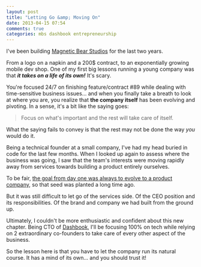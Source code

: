 ```yaml
---
layout: post
title: "Letting Go &amp; Moving On"
date: 2013-04-15 07:54
comments: true
categories: mbs dashbook entrepreneurship
---
```

I've been building [Magnetic Bear Studios](http://mgn.tc) for the last two years.

From a logo on a napkin and a 200$ contract, to an exponentially growing mobile dev shop. One of my first big lessons running a young company was that ***it takes on a life of its own!*** It's scary.

You're focused 24/7 on finishing feature/contract #89 while dealing with time-sensitive business issues... and when you finally take a breath to look at where you are, you realize that **the company itself** has been evolving and pivoting. In a sense, it's a bit like the saying goes:

> Focus on what's important and the rest will take care of itself.

What the saying fails to convey is that the rest may not be done the way *you* would do it.

Being a technical founder at a small company, I've had my head buried in code for the last few months. When I looked up again to assess where the business was going, I saw that the team's interests were moving rapidly away from services towards building a product entirely ourselves.

To be fair, [the goal from day one was always to evolve to a product company](http://mgn.tc/m2d), so that seed was planted a long time ago.

But it was still difficult to let go of the services side. Of the CEO position and its responsibilities. Of the brand and company we had built from the ground up.

Ultimately, I couldn't be more enthusiastic and confident about this new chapter. Being CTO of [Dashbook](http://dashbook.co), I'll be focusing 100% on tech while relying on 2 extraordinary co-founders to take care of every other aspect of the business.

So the lesson here is that you have to let the company run its natural course. It has a mind of its own... and you should trust it!
